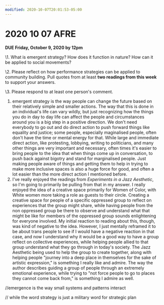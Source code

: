 ```yaml
---
modified: 2020-10-07T20:01:53-05:00
---
```


# 2020 10 07 AFRE

**DUE Friday, October 9, 2020 by 12pm** 

\1. What is emergent strategy? How does it function in nature? How can it be applied to social movements?

\2. Please reflect on how performance strategies can be applied to community building. Pull quotes from at least **two readings from this week** to support your answers. 

\3. Please respond to at least one person's comment. 



1. emergent strategy is the way people can change the future based on their relatively simple and smaller actions. The way that this is done in an individual's life can vary wildly, but just recognizing how the things you do in day to day life can affect the people and circumstances around you is a big step in a positive direction. We don't need everybody to go out and do direct action to push forward things like equality and justice; some people, especially maginalised people, often don't have the time or mental energy for that. While large and immediate direct action, like protesting, lobbying, writing to politicians, and many other things are very important and necessary, often times it's easier to bring people to the idea that when things come up in conversation, to push back against bigotry and stand for marginalised people. Just making people aware of things and getting them to help in trying to make more inclusive spaces is also a huge force for good, and often a lot easier than the more direct action I mentioned before.
2. I've really enjoyed the readings from *Experiments in a Jazz Aesthetic*, so I'm going to primarily be pulling from that in my answer. I really enjoyed the idea of a creative space primarily for Women of Color, with White women more taking a role as guests to their circle. Creating a creative space for people of a specific oppressed group to reflect on experiences that the group might share, while having people from the non oppressed group be there to observe and understand what that might be like for members of the oppressed group sounds enlightening for everyone involved. My initial reaction to reading about this, though, was kind of negative to the idea. However, I just mentally reframed it to be about trans people to see if I would have a negative reaction in that case, and now I understand why it would be a good way to have a group reflect on collective experiences, while helping people allied to that group understand what they go through in today's society. The Jazz Aesthetic being used to help the group to create together, along with helping people "journey into a deep place in themselves for the sake of artistic expression," is something I really like and admire. The way the author describes guiding a group of people through an extremely emotional experience, while trying to "not force people to go to places they cannot come back from," is something I admire as well.

//emergence is the way small systems and patterns interact

// while the word strategy is just a military word for strategic plan